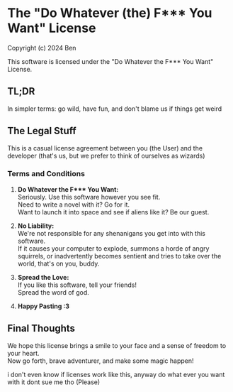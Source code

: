 # The "Do Whatever (the) F*** You Want" License

Copyright (c) 2024 Ben

This software is licensed under the "Do Whatever the F*** You Want" License.


## TL;DR

In simpler terms: go wild, have fun, and don't blame us if things get weird

## The Legal Stuff

This is a casual license agreement between you (the User) and the developer (that's us, but we prefer to think of ourselves as wizards)

### Terms and Conditions

1. **Do Whatever the F\*\*\* You Want:**  
      Seriously. Use this software however you see fit.  
      Need to write a novel with it? Go for it.  
      Want to launch it into space and see if aliens like it? Be our guest.  

2. **No Liability:**  
   We're not responsible for any shenanigans you get into with this software.  
   If it causes your computer to explode, summons a horde of angry squirrels, or inadvertently becomes sentient and tries to take over the world, that's on you, buddy.  

3. **Spread the Love:**  
   If you like this software, tell your friends!  
   Spread the word of god.

4. **Happy Pasting :3**

## Final Thoughts

We hope this license brings a smile to your face and a sense of freedom to your heart.  
Now go forth, brave adventurer, and make some magic happen!

i don't even know if licenses work like this, anyway do what ever you want with it dont sue me tho (Please)
